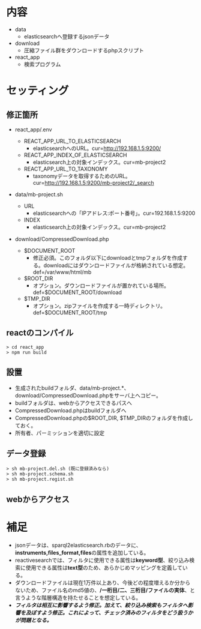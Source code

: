 # 内容

- data
  - elasticsearchへ登録するjsonデータ
- download
  - 圧縮ファイル群をダウンロードするphpスクリプト
- react_app
  - 検索プログラム

# セッティング

## 修正箇所
- react_app/.env
  - REACT_APP_URL_TO_ELASTICSEARCH
    - elasticsearchへのURL。cur=http://192.168.1.5:9200/
  - REACT_APP_INDEX_OF_ELASTICSEARCH
    - elasticsearch上の対象インデックス。cur=mb-project2
  - REACT_APP_URL_TO_TAXONOMY
    - taxonomyデータを取得するためのURL。cur=http://192.168.1.5:9200/mb-project2/_search

- data/mb-project.sh
  - URL
    - elasticsearchへの「IPアドレス:ポート番号」。cur=192.168.1.5:9200
  - INDEX
    - elasticsearch上の対象インデックス。cur=mb-project2

- download/CompressedDownload.php
  - $DOCUMENT_ROOT
    - 修正必須。このフォルダ以下にdownloadとtmpフォルダを作成する。downloadにはダウンロードファイルが格納されている想定。def=/var/www/html/mb
  - $ROOT_DIR
    - オプション。ダウンロードファイルが置かれている場所。def=$DOCUMENT_ROOT/download
  - $TMP_DIR
    - オプション。zipファイルを作成する一時ディレクトリ。def=$DOCUMENT_ROOT/tmp

## reactのコンパイル
```
> cd react_app
> npm run build
```

## 設置
- 生成されたbuildフォルダ、data/mb-project.*、download/CompressedDownload.phpをサーバ上へコピー。
- buildフォルダは、webからアクセスできるパスへ
- CompressedDownload.phpはbuildフォルダへ
- CompressedDownload.phpの$ROOT_DIR, $TMP_DIRのフォルダを作成しておく。
- 所有者、パーミッションを適切に設定

## データ登録
```
> sh mb-project.del.sh (既に登録済みなら)
> sh mb-project.schema.sh
> sh mb-project.regist.sh
```

## webからアクセス

# 補足
- jsonデータは、sparql2elasticsearch.rbのデータに、**instruments,files_format,files**の属性を追加している。
- reactivesearchでは、フィルタに使用できる属性は**keyword型**、絞り込み検索に使用できる属性は**text型**のため、あらかじめマッピングを定義している。
- ダウンロードファイルは現在1万件以上あり、今後どの程度増えるか分からないため、ファイル名のmd5値の、**/一桁目/二、三桁目/ファイルの実体**、と言うような階層構造を持たせることを想定している。
- ***フィルタは相互に影響するよう修正。加えて、絞り込み検索もフィルタへ影響を及ぼすよう修正。これによって、チェック済みのフィルタをどう扱うかが問題となる。***
